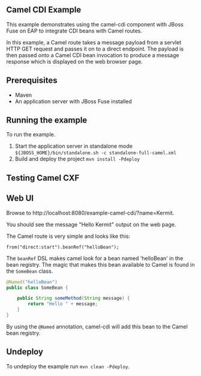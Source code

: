 Camel CDI Example
-----------------

This example demonstrates using the camel-cdi component with JBoss Fuse on EAP to integrate CDI beans with Camel routes.

In this example, a Camel route takes a message payload from a servlet HTTP GET request and passes it on to a direct endpoint. The payload
is then passed onto a Camel CDI bean invocation to produce a message response which is displayed on the web browser page.

Prerequisites
-------------

* Maven
* An application server with JBoss Fuse installed

Running the example
-------------------

To run the example.

1. Start the application server in standalone mode `${JBOSS_HOME}/bin/standalone.sh -c standalone-full-camel.xml`
2. Build and deploy the project `mvn install -Pdeploy`

Testing Camel CXF
-----------------

Web UI
------

Browse to http://localhost:8080/example-camel-cdi/?name=Kermit.

You should see the message "Hello Kermit" output on the web page.

The Camel route is very simple and looks like this:

```
from("direct:start").beanRef("helloBean");
```

The `beanRef` DSL makes camel look for a bean named 'helloBean' in the bean registry. The magic that makes this bean
available to Camel is found in the `SomeBean` class.

```java
@Named("helloBean")
public class SomeBean {

    public String someMethod(String message) {
        return "Hello " + message;
    }
}
```

By using the `@Named` annotation, camel-cdi will add this bean to the Camel bean registry.

## Undeploy

To undeploy the example run `mvn clean -Pdeploy`.